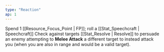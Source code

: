 ```yaml
---
type: "Reaction"
ap: 1
---
```


Spend 1 [[Resource_Focus_Point | FP]]; roll a [[Stat_Speechcraft | Speechcraft]] Check against targets [[Stat_Resolve | Resolve]] to persuade an enemy attempting to **Melee Attack** a different target to instead attack you (when you are also in range and would be a valid target).
